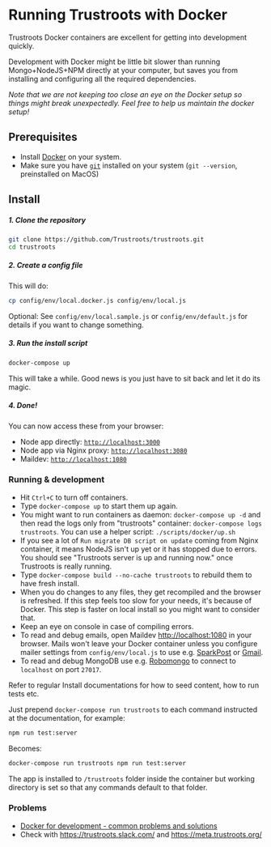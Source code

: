 # Running Trustroots with Docker

Trustroots Docker containers are excellent for getting into development quickly.

Development with Docker might be little bit slower than running Mongo+NodeJS+NPM directly at your computer, but saves you from installing and configuring all the required dependencies.

_Note that we are not keeping too close an eye on the Docker setup so things might break unexpectedly. Feel free to help us maintain the docker setup!_

## Prerequisites

- Install [Docker](https://www.docker.com/get-started) on your system.
- Make sure you have [`git`](http://git-scm.com/) installed on your system (`git --version`, preinstalled on MacOS)

## Install

##### 1. Clone the repository

```bash
git clone https://github.com/Trustroots/trustroots.git
cd trustroots
```

##### 2. Create a config file

This will do:

```bash
cp config/env/local.docker.js config/env/local.js
```

Optional: See `config/env/local.sample.js` or `config/env/default.js` for details if you want to change something.

##### 3. Run the install script

```bash
docker-compose up
```

This will take a while. Good news is you just have to sit back and let it do its magic.

##### 4. Done!

You can now access these from your browser:

- Node app directly: [`http://localhost:3000`](http://localhost:3000)
- Node app via Nginx proxy: [`http://localhost:3080`](http://localhost:3080)
- Maildev: [`http://localhost:1080`](http://localhost:1080)

### Running & development

- Hit `Ctrl+C` to turn off containers.
- Type `docker-compose up` to start them up again.
- You might want to run containers as daemon: `docker-compose up -d` and then read the logs only from "trustroots" container: `docker-compose logs trustroots`. You can use a helper script: `./scripts/docker/up.sh`
- If you see a lot of `Run migrate DB script on update` coming from Nginx container, it means NodeJS isn't up yet or it has stopped due to errors. You should see "Trustroots server is up and running now." once Trustroots is really running.
- Type `docker-compose build --no-cache trustroots` to rebuild them to have fresh install.
- When you do changes to any files, they get recompiled and the browser is refreshed. If this step feels too slow for your needs, it's because of Docker. This step is faster on local install so you might want to consider that.
- Keep an eye on console in case of compiling errors.
- To read and debug emails, open Maildev [http://localhost:1080](http://localhost:1080) in your browser. Mails won't leave your Docker container unless you configure mailer settings from `config/env/local.js` to use e.g. [SparkPost](https://www.sparkpost.com/) or [Gmail](https://support.google.com/a/answer/176600?hl=en).
- To read and debug MongoDB use e.g. [Robomongo](https://robomongo.org/) to connect to `localhost` on port `27017`.

Refer to regular Install documentations for how to seed content, how to run tests etc.

Just prepend `docker-compose run trustroots` to each command instructed at the documentation, for example:

```bash
npm run test:server
```

Becomes:

```bash
docker-compose run trustroots npm run test:server
```

The app is installed to `/trustroots` folder inside the container but working directory is set so that any commands default to that folder.

### Problems

- [Docker for development - common problems and solutions](https://medium.com/@rdsubhas/docker-for-development-common-problems-and-solutions-95b25cae41eb)
- Check with https://trustroots.slack.com/ and https://meta.trustroots.org/
